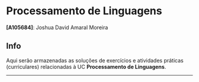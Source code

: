 # Processamento de Linguagens

**[A105684]**: Joshua David Amaral Moreira

## Info
Aqui serão armazenadas as soluções de exercícios e atividades práticas (curriculares) relacionadas à UC **Processamento de Linguagens**.

---
